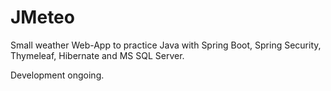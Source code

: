 # JMeteo

Small weather Web-App to practice Java with Spring Boot, Spring Security, Thymeleaf, Hibernate and MS SQL Server.

Development ongoing.
